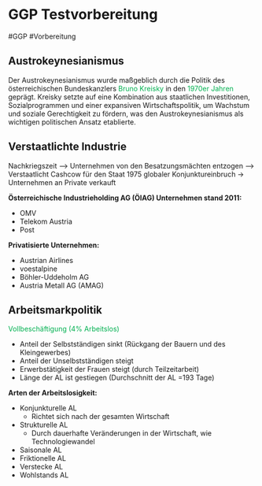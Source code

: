 # GGP Testvorbereitung
#GGP #Vorbereitung 

## Austrokeynesianismus

Der Austrokeynesianismus wurde maßgeblich durch die Politik des österreichischen Bundeskanzlers <span style="color:#00b050">Bruno Kreisky</span> in den <span style="color:#00b050">1970er Jahren</span> geprägt. Kreisky setzte auf eine Kombination aus staatlichen Investitionen, Sozialprogrammen und einer expansiven Wirtschaftspolitik, um Wachstum und soziale Gerechtigkeit zu fördern, was den Austrokeynesianismus als wichtigen politischen Ansatz etablierte.

## Verstaatlichte Industrie

Nachkriegszeit --> Unternehmen von den Besatzungsmächten entzogen --> Verstaatlicht
Cashcow für den Staat
1975 globaler Konjunktureinbruch -> Unternehmen an Private verkauft

**Österreichische Industrieholding AG (ÖIAG) Unternehmen stand 2011:**
- OMV
- Telekom Austria
- Post

**Privatisierte Unternehmen:**
- Austrian Airlines
- voestalpine
- Böhler-Uddeholm AG
- Austria Metall AG (AMAG)


## Arbeitsmarkpolitik

<span style="color:#00b050">Vollbeschäftigung (4% Arbeitslos)</span>

- Anteil der Selbstständigen sinkt (Rückgang der Bauern und des Kleingewerbes)
- Anteil der Unselbstständigen steigt
- Erwerbstätigkeit der Frauen steigt (durch Teilzeitarbeit)
- Länge der AL ist gestiegen (Durchschnitt der AL =193 Tage)

**Arten der Arbeitslosigkeit:**
- Konjunkturelle AL
	- Richtet sich nach der gesamten Wirtschaft
- Strukturelle AL
	- Durch dauerhafte Veränderungen in der Wirtschaft, wie Technologiewandel
- Saisonale AL
- Friktionelle AL
- Verstecke AL
- Wohlstands AL